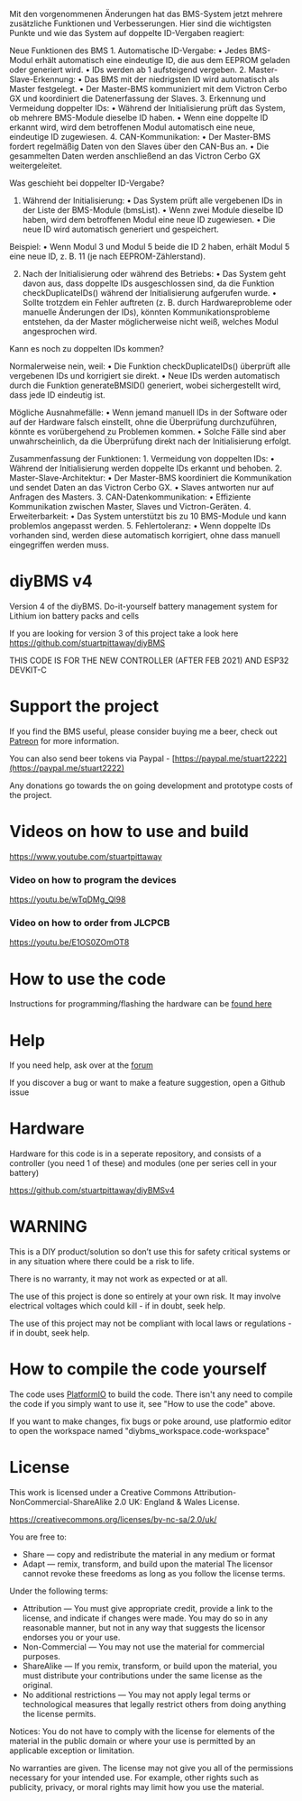 Mit den vorgenommenen Änderungen hat das BMS-System jetzt mehrere zusätzliche Funktionen und Verbesserungen. Hier sind die wichtigsten Punkte und wie das System auf doppelte ID-Vergaben reagiert:

Neue Funktionen des BMS
	1.	Automatische ID-Vergabe:
	•	Jedes BMS-Modul erhält automatisch eine eindeutige ID, die aus dem EEPROM geladen oder generiert wird.
	•	IDs werden ab 1 aufsteigend vergeben.
	2.	Master-Slave-Erkennung:
	•	Das BMS mit der niedrigsten ID wird automatisch als Master festgelegt.
	•	Der Master-BMS kommuniziert mit dem Victron Cerbo GX und koordiniert die Datenerfassung der Slaves.
	3.	Erkennung und Vermeidung doppelter IDs:
	•	Während der Initialisierung prüft das System, ob mehrere BMS-Module dieselbe ID haben.
	•	Wenn eine doppelte ID erkannt wird, wird dem betroffenen Modul automatisch eine neue, eindeutige ID zugewiesen.
	4.	CAN-Kommunikation:
	•	Der Master-BMS fordert regelmäßig Daten von den Slaves über den CAN-Bus an.
	•	Die gesammelten Daten werden anschließend an das Victron Cerbo GX weitergeleitet.

Was geschieht bei doppelter ID-Vergabe?

1. Während der Initialisierung:
	•	Das System prüft alle vergebenen IDs in der Liste der BMS-Module (bmsList).
	•	Wenn zwei Module dieselbe ID haben, wird dem betroffenen Modul eine neue ID zugewiesen.
	•	Die neue ID wird automatisch generiert und gespeichert.

Beispiel:
	•	Wenn Modul 3 und Modul 5 beide die ID 2 haben, erhält Modul 5 eine neue ID, z. B. 11 (je nach EEPROM-Zählerstand).

2. Nach der Initialisierung oder während des Betriebs:
	•	Das System geht davon aus, dass doppelte IDs ausgeschlossen sind, da die Funktion checkDuplicateIDs() während der Initialisierung aufgerufen wurde.
	•	Sollte trotzdem ein Fehler auftreten (z. B. durch Hardwareprobleme oder manuelle Änderungen der IDs), könnten Kommunikationsprobleme entstehen, da der Master möglicherweise nicht weiß, welches Modul angesprochen wird.

Kann es noch zu doppelten IDs kommen?

Normalerweise nein, weil:
	•	Die Funktion checkDuplicateIDs() überprüft alle vergebenen IDs und korrigiert sie direkt.
	•	Neue IDs werden automatisch durch die Funktion generateBMSID() generiert, wobei sichergestellt wird, dass jede ID eindeutig ist.

Mögliche Ausnahmefälle:
	•	Wenn jemand manuell IDs in der Software oder auf der Hardware falsch einstellt, ohne die Überprüfung durchzuführen, könnte es vorübergehend zu Problemen kommen.
	•	Solche Fälle sind aber unwahrscheinlich, da die Überprüfung direkt nach der Initialisierung erfolgt.

Zusammenfassung der Funktionen:
	1.	Vermeidung von doppelten IDs:
	•	Während der Initialisierung werden doppelte IDs erkannt und behoben.
	2.	Master-Slave-Architektur:
	•	Der Master-BMS koordiniert die Kommunikation und sendet Daten an das Victron Cerbo GX.
	•	Slaves antworten nur auf Anfragen des Masters.
	3.	CAN-Datenkommunikation:
	•	Effiziente Kommunikation zwischen Master, Slaves und Victron-Geräten.
	4.	Erweiterbarkeit:
	•	Das System unterstützt bis zu 10 BMS-Module und kann problemlos angepasst werden.
	5.	Fehlertoleranz:
	•	Wenn doppelte IDs vorhanden sind, werden diese automatisch korrigiert, ohne dass manuell eingegriffen werden muss.

# diyBMS v4

Version 4 of the diyBMS.  Do-it-yourself battery management system for Lithium ion battery packs and cells

If you are looking for version 3 of this project take a look here https://github.com/stuartpittaway/diyBMS

THIS CODE IS FOR THE NEW CONTROLLER (AFTER FEB 2021) AND ESP32 DEVKIT-C

# Support the project

If you find the BMS useful, please consider buying me a beer, check out [Patreon](https://www.patreon.com/StuartP) for more information.

You can also send beer tokens via Paypal - [https://paypal.me/stuart2222](https://paypal.me/stuart2222)

Any donations go towards the on going development and prototype costs of the project.

# Videos on how to use and build

https://www.youtube.com/stuartpittaway

### Video on how to program the devices
https://youtu.be/wTqDMg_Ql98

### Video on how to order from JLCPCB
https://youtu.be/E1OS0ZOmOT8


# How to use the code

Instructions for programming/flashing the hardware can be [found here](ProgrammingHardware.md)

# Help

If you need help, ask over at the [forum](https://community.openenergymonitor.org/t/diybms-v4)

If you discover a bug or want to make a feature suggestion, open a Github issue

# Hardware

Hardware for this code is in a seperate repository, and consists of a controller (you need 1 of these) and modules (one per series cell in your battery)

https://github.com/stuartpittaway/diyBMSv4



# WARNING

This is a DIY product/solution so don’t use this for safety critical systems or in any situation where there could be a risk to life.  

There is no warranty, it may not work as expected or at all.

The use of this project is done so entirely at your own risk.  It may involve electrical voltages which could kill - if in doubt, seek help.

The use of this project may not be compliant with local laws or regulations - if in doubt, seek help.


# How to compile the code yourself

The code uses [PlatformIO](https://platformio.org/) to build the code.  There isn't any need to compile the code if you simply want to use it, see "How to use the code" above.

If you want to make changes, fix bugs or poke around, use platformio editor to open the workspace named "diybms_workspace.code-workspace"


# License

This work is licensed under a Creative Commons Attribution-NonCommercial-ShareAlike 2.0 UK: England & Wales License.

https://creativecommons.org/licenses/by-nc-sa/2.0/uk/

You are free to:
* Share — copy and redistribute the material in any medium or format
* Adapt — remix, transform, and build upon the material
The licensor cannot revoke these freedoms as long as you follow the license terms.

Under the following terms:
* Attribution — You must give appropriate credit, provide a link to the license, and indicate if changes were made. You may do so in any reasonable manner, but not in any way that suggests the licensor endorses you or your use.
* Non-Commercial — You may not use the material for commercial purposes.
* ShareAlike — If you remix, transform, or build upon the material, you must distribute your contributions under the same license as the original.
* No additional restrictions — You may not apply legal terms or technological measures that legally restrict others from doing anything the license permits.

Notices:
You do not have to comply with the license for elements of the material in the public domain or where your use is permitted by an applicable exception or limitation.

No warranties are given. The license may not give you all of the permissions necessary for your intended use. For example, other rights such as publicity, privacy, or moral rights may limit how you use the material.

